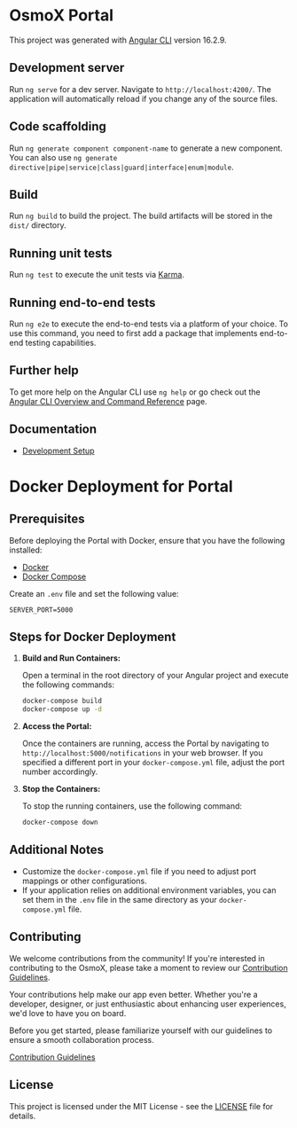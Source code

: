 # OsmoX Portal

This project was generated with [Angular CLI](https://github.com/angular/angular-cli) version 16.2.9.

## Development server

Run `ng serve` for a dev server. Navigate to `http://localhost:4200/`. The application will automatically reload if you change any of the source files.

## Code scaffolding

Run `ng generate component component-name` to generate a new component. You can also use `ng generate directive|pipe|service|class|guard|interface|enum|module`.

## Build

Run `ng build` to build the project. The build artifacts will be stored in the `dist/` directory.

## Running unit tests

Run `ng test` to execute the unit tests via [Karma](https://karma-runner.github.io).

## Running end-to-end tests

Run `ng e2e` to execute the end-to-end tests via a platform of your choice. To use this command, you need to first add a package that implements end-to-end testing capabilities.

## Further help

To get more help on the Angular CLI use `ng help` or go check out the [Angular CLI Overview and Command Reference](https://angular.io/cli) page.

## Documentation

- [Development Setup](docs/development-setup.md)

# Docker Deployment for Portal

## Prerequisites

Before deploying the Portal with Docker, ensure that you have the following installed:

- [Docker](https://docs.docker.com/get-docker/)
- [Docker Compose](https://docs.docker.com/compose/install/)

Create an `.env` file and set the following value:

```dotenv
SERVER_PORT=5000
```

## Steps for Docker Deployment

1. **Build and Run Containers:**

   Open a terminal in the root directory of your Angular project and execute the following commands:

   ```bash
   docker-compose build
   docker-compose up -d
   ```

2. **Access the Portal:**

   Once the containers are running, access the Portal by navigating to `http://localhost:5000/notifications` in your web browser. If you specified a different port in your `docker-compose.yml` file, adjust the port number accordingly.

3. **Stop the Containers:**

   To stop the running containers, use the following command:

   ```bash
   docker-compose down
   ```

## Additional Notes

- Customize the `docker-compose.yml` file if you need to adjust port mappings or other configurations.
- If your application relies on additional environment variables, you can set them in the `.env` file in the same directory as your `docker-compose.yml` file.

## Contributing

We welcome contributions from the community! If you're interested in contributing to the OsmoX, please take a moment to review our [Contribution Guidelines](../../CONTRIBUTING.md).

Your contributions help make our app even better. Whether you're a developer, designer, or just enthusiastic about enhancing user experiences, we'd love to have you on board.

Before you get started, please familiarize yourself with our guidelines to ensure a smooth collaboration process.

[Contribution Guidelines](../../CONTRIBUTING.md)

## License

This project is licensed under the MIT License - see the [LICENSE](../../LICENSE) file for details.
